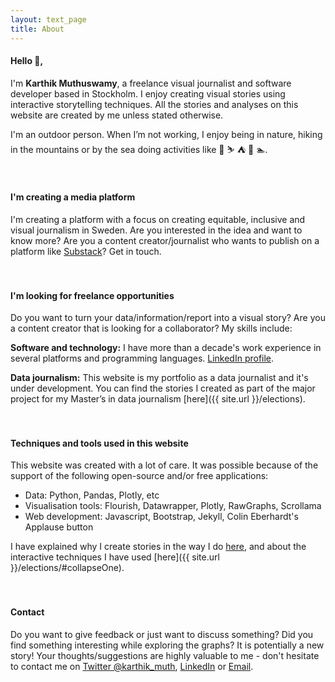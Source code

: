 ```yaml
---
layout: text_page
title: About
---
```


#### Hello 👋,

I'm **Karthik Muthuswamy**, a freelance visual journalist and software developer based in Stockholm. I enjoy creating visual stories using
interactive storytelling techniques. All the stories and analyses on this website are created by me unless stated otherwise.

I'm an outdoor person. When I’m not working, I enjoy being in nature, hiking in the mountains or by the sea doing activities like 🧗 ⛷ ⛺️ 🛶 🏊.
<br><br><br>

#### I'm creating a media platform
I'm creating a platform with a focus on creating equitable, inclusive and visual journalism in Sweden. Are you interested in the idea and want to know more? Are you a content creator/journalist who wants to publish on a platform like [Substack](substack.com)? Get in touch.
<br><br><br>

#### I'm looking for freelance opportunities
Do you want to turn your data/information/report into a visual story? Are you a content creator that is looking for a collaborator? My skills include:

**Software and technology:** I have more than a decade's work experience in several platforms and programming languages. [LinkedIn profile](https://www.linkedin.com/in/papanash/).

**Data journalism:** This website is my portfolio as a data journalist and it's under development. You can find the stories I created as part of the major project for my Master’s in data journalism [here]({{ site.url }}/elections).
<br><br><br>


#### Techniques and tools used in this website
This website was created with a lot of care. It was possible because of the support of the following open-source and/or free applications:
- Data: Python, Pandas, Plotly, etc
- Visualisation tools: Flourish, Datawrapper, Plotly, RawGraphs, Scrollama
- Web development: Javascript, Bootstrap, Jekyll, Colin Eberhardt's Applause button

I have explained why I create stories in the way I do [here](https://karthik-m.medium.com/a-picture-is-worth-a-thousand-words-whats-a-data-viz-worth-6ea3b0d5c66?source=friends_link&sk=60a827d05b1b5a41d5ae43c5c1911553), and about the interactive techniques I have used [here]({{ site.url }}/elections/#collapseOne).
<br><br><br>

#### Contact
Do you want to give feedback or just want to discuss something? Did you find something interesting while exploring the graphs? It is potentially a new story! Your thoughts/suggestions are highly valuable to me - don't hesitate to contact me on [Twitter @karthik_muth](https://twitter.com/karthik_muth), [LinkedIn](https://www.linkedin.com/in/papanash/) or [Email](mailto:papanash.1987@gmail.com).
